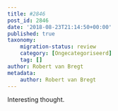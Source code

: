 ```yaml
---
title: #2846
post_id: 2846
date: '2018-08-23T21:14:50+00:00'
published: true
taxonomy:
    migration-status: review
    category: [Ongecategoriseerd]
    tag: []
author: Robert van Bregt
metadata:
    author: Robert van Bregt
---
```

Interesting thought.